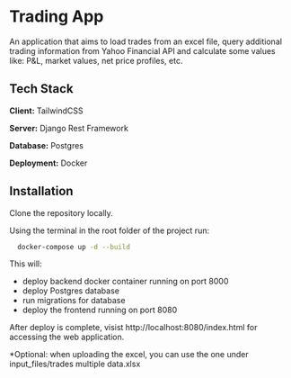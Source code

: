 
# Trading App

An application that aims to load trades from an excel file, query additional trading information from Yahoo Financial API and calculate some values like: P&L, market values, 
net price profiles, etc.
## Tech Stack

**Client:** TailwindCSS

**Server:** Django Rest Framework

**Database:** Postgres

**Deployment:** Docker


## Installation

Clone the repository locally.

Using the terminal in the root folder of the project run:

```bash
  docker-compose up -d --build
```

This will:
- deploy backend docker container running on port 8000
- deploy Postgres database
- run migrations for database
- deploy the frontend running on port 8080

After deploy is complete, visist http://localhost:8080/index.html for accessing the web application.

*Optional: when uploading the excel, you can use the one under input_files/trades multiple data.xlsx

